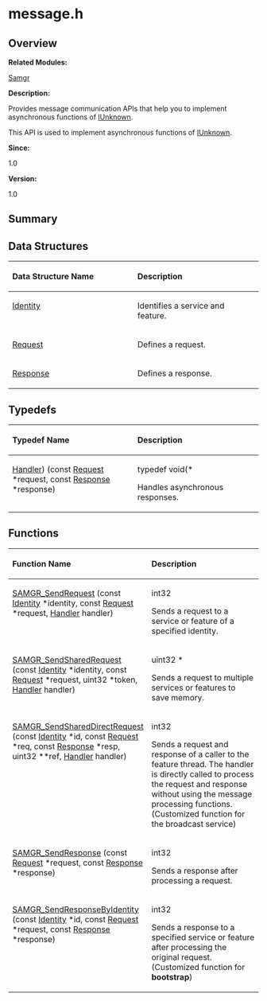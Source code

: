 # message.h<a name="ZH-CN_TOPIC_0000001054796529"></a>

## **Overview**<a name="section490867337191849"></a>

**Related Modules:**

[Samgr](Samgr.md)

**Description:**

Provides message communication APIs that help you to implement asynchronous functions of  [IUnknown](IUnknown.md). 

This API is used to implement asynchronous functions of  [IUnknown](IUnknown.md). 

**Since:**

1.0

**Version:**

1.0

## **Summary**<a name="section252396881191849"></a>

## Data Structures<a name="nested-classes"></a>

<a name="table1572657226191849"></a>
<table><thead align="left"><tr id="row1876094938191849"><th class="cellrowborder" valign="top" width="50%" id="mcps1.1.3.1.1"><p id="p380654742191849"><a name="p380654742191849"></a><a name="p380654742191849"></a>Data Structure Name</p>
</th>
<th class="cellrowborder" valign="top" width="50%" id="mcps1.1.3.1.2"><p id="p487186827191849"><a name="p487186827191849"></a><a name="p487186827191849"></a>Description</p>
</th>
</tr>
</thead>
<tbody><tr id="row1426218609191849"><td class="cellrowborder" valign="top" width="50%" headers="mcps1.1.3.1.1 "><p id="p1183785347191849"><a name="p1183785347191849"></a><a name="p1183785347191849"></a><a href="Identity.md">Identity</a></p>
</td>
<td class="cellrowborder" valign="top" width="50%" headers="mcps1.1.3.1.2 "><p id="p2131010737191849"><a name="p2131010737191849"></a><a name="p2131010737191849"></a>Identifies a service and feature. </p>
</td>
</tr>
<tr id="row156646374191849"><td class="cellrowborder" valign="top" width="50%" headers="mcps1.1.3.1.1 "><p id="p1394956304191849"><a name="p1394956304191849"></a><a name="p1394956304191849"></a><a href="Request.md">Request</a></p>
</td>
<td class="cellrowborder" valign="top" width="50%" headers="mcps1.1.3.1.2 "><p id="p74691266191849"><a name="p74691266191849"></a><a name="p74691266191849"></a>Defines a request. </p>
</td>
</tr>
<tr id="row811533833191849"><td class="cellrowborder" valign="top" width="50%" headers="mcps1.1.3.1.1 "><p id="p684233563191849"><a name="p684233563191849"></a><a name="p684233563191849"></a><a href="Response.md">Response</a></p>
</td>
<td class="cellrowborder" valign="top" width="50%" headers="mcps1.1.3.1.2 "><p id="p1798310381191849"><a name="p1798310381191849"></a><a name="p1798310381191849"></a>Defines a response. </p>
</td>
</tr>
</tbody>
</table>

## Typedefs<a name="typedef-members"></a>

<a name="table2063407124191849"></a>
<table><thead align="left"><tr id="row388732638191849"><th class="cellrowborder" valign="top" width="50%" id="mcps1.1.3.1.1"><p id="p1622225474191849"><a name="p1622225474191849"></a><a name="p1622225474191849"></a>Typedef Name</p>
</th>
<th class="cellrowborder" valign="top" width="50%" id="mcps1.1.3.1.2"><p id="p1772923660191849"><a name="p1772923660191849"></a><a name="p1772923660191849"></a>Description</p>
</th>
</tr>
</thead>
<tbody><tr id="row2096799255191849"><td class="cellrowborder" valign="top" width="50%" headers="mcps1.1.3.1.1 "><p id="p1173033849191849"><a name="p1173033849191849"></a><a name="p1173033849191849"></a><a href="Samgr.md#ga5e13d943cc6a87a5c99fe604f3bc01e4">Handler</a>) (const <a href="Request.md">Request</a> *request, const <a href="Response.md">Response</a> *response)</p>
</td>
<td class="cellrowborder" valign="top" width="50%" headers="mcps1.1.3.1.2 "><p id="p859541023191849"><a name="p859541023191849"></a><a name="p859541023191849"></a>typedef void(*&nbsp;</p>
<p id="p1193592317191849"><a name="p1193592317191849"></a><a name="p1193592317191849"></a>Handles asynchronous responses. </p>
</td>
</tr>
</tbody>
</table>

## Functions<a name="func-members"></a>

<a name="table534159506191849"></a>
<table><thead align="left"><tr id="row1603414473191849"><th class="cellrowborder" valign="top" width="50%" id="mcps1.1.3.1.1"><p id="p1270251826191849"><a name="p1270251826191849"></a><a name="p1270251826191849"></a>Function Name</p>
</th>
<th class="cellrowborder" valign="top" width="50%" id="mcps1.1.3.1.2"><p id="p1788751212191849"><a name="p1788751212191849"></a><a name="p1788751212191849"></a>Description</p>
</th>
</tr>
</thead>
<tbody><tr id="row1314781942191849"><td class="cellrowborder" valign="top" width="50%" headers="mcps1.1.3.1.1 "><p id="p880579016191849"><a name="p880579016191849"></a><a name="p880579016191849"></a><a href="Samgr.md#ga03b440d8dff9fcc8694ca8a3baa83462">SAMGR_SendRequest</a> (const <a href="Identity.md">Identity</a> *identity, const <a href="Request.md">Request</a> *request, <a href="Samgr.md#ga5e13d943cc6a87a5c99fe604f3bc01e4">Handler</a> handler)</p>
</td>
<td class="cellrowborder" valign="top" width="50%" headers="mcps1.1.3.1.2 "><p id="p390729667191849"><a name="p390729667191849"></a><a name="p390729667191849"></a>int32&nbsp;</p>
<p id="p1189575377191849"><a name="p1189575377191849"></a><a name="p1189575377191849"></a>Sends a request to a service or feature of a specified identity. </p>
</td>
</tr>
<tr id="row1719989144191849"><td class="cellrowborder" valign="top" width="50%" headers="mcps1.1.3.1.1 "><p id="p193282323191849"><a name="p193282323191849"></a><a name="p193282323191849"></a><a href="Samgr.md#gae7c4d087b251949d10d81e88a47e8dbd">SAMGR_SendSharedRequest</a> (const <a href="Identity.md">Identity</a> *identity, const <a href="Request.md">Request</a> *request, uint32 *token, <a href="Samgr.md#ga5e13d943cc6a87a5c99fe604f3bc01e4">Handler</a> handler)</p>
</td>
<td class="cellrowborder" valign="top" width="50%" headers="mcps1.1.3.1.2 "><p id="p1308251603191849"><a name="p1308251603191849"></a><a name="p1308251603191849"></a>uint32 *&nbsp;</p>
<p id="p1471126357191849"><a name="p1471126357191849"></a><a name="p1471126357191849"></a>Sends a request to multiple services or features to save memory. </p>
</td>
</tr>
<tr id="row1749673311191849"><td class="cellrowborder" valign="top" width="50%" headers="mcps1.1.3.1.1 "><p id="p2063204798191849"><a name="p2063204798191849"></a><a name="p2063204798191849"></a><a href="Samgr.md#ga0c8c20d2265f4eb8ec8b516300a94a63">SAMGR_SendSharedDirectRequest</a> (const <a href="Identity.md">Identity</a> *id, const <a href="Request.md">Request</a> *req, const <a href="Response.md">Response</a> *resp, uint32 **ref, <a href="Samgr.md#ga5e13d943cc6a87a5c99fe604f3bc01e4">Handler</a> handler)</p>
</td>
<td class="cellrowborder" valign="top" width="50%" headers="mcps1.1.3.1.2 "><p id="p375337849191849"><a name="p375337849191849"></a><a name="p375337849191849"></a>int32&nbsp;</p>
<p id="p1004908798191849"><a name="p1004908798191849"></a><a name="p1004908798191849"></a>Sends a request and response of a caller to the feature thread. The handler is directly called to process the request and response without using the message processing functions. (Customized function for the broadcast service) </p>
</td>
</tr>
<tr id="row1306128896191849"><td class="cellrowborder" valign="top" width="50%" headers="mcps1.1.3.1.1 "><p id="p950612437191849"><a name="p950612437191849"></a><a name="p950612437191849"></a><a href="Samgr.md#gadba5f2881a6e1403cb642726d5fec3e2">SAMGR_SendResponse</a> (const <a href="Request.md">Request</a> *request, const <a href="Response.md">Response</a> *response)</p>
</td>
<td class="cellrowborder" valign="top" width="50%" headers="mcps1.1.3.1.2 "><p id="p1481074402191849"><a name="p1481074402191849"></a><a name="p1481074402191849"></a>int32&nbsp;</p>
<p id="p626501498191849"><a name="p626501498191849"></a><a name="p626501498191849"></a>Sends a response after processing a request. </p>
</td>
</tr>
<tr id="row427295344191849"><td class="cellrowborder" valign="top" width="50%" headers="mcps1.1.3.1.1 "><p id="p2141255017191849"><a name="p2141255017191849"></a><a name="p2141255017191849"></a><a href="Samgr.md#ga44ab9b4c98e2dd6ba3338d1d2664a6fe">SAMGR_SendResponseByIdentity</a> (const <a href="Identity.md">Identity</a> *id, const <a href="Request.md">Request</a> *request, const <a href="Response.md">Response</a> *response)</p>
</td>
<td class="cellrowborder" valign="top" width="50%" headers="mcps1.1.3.1.2 "><p id="p177204681191849"><a name="p177204681191849"></a><a name="p177204681191849"></a>int32&nbsp;</p>
<p id="p360556508191849"><a name="p360556508191849"></a><a name="p360556508191849"></a>Sends a response to a specified service or feature after processing the original request. (Customized function for <strong id="b1968329545191849"><a name="b1968329545191849"></a><a name="b1968329545191849"></a>bootstrap</strong>) </p>
</td>
</tr>
</tbody>
</table>

